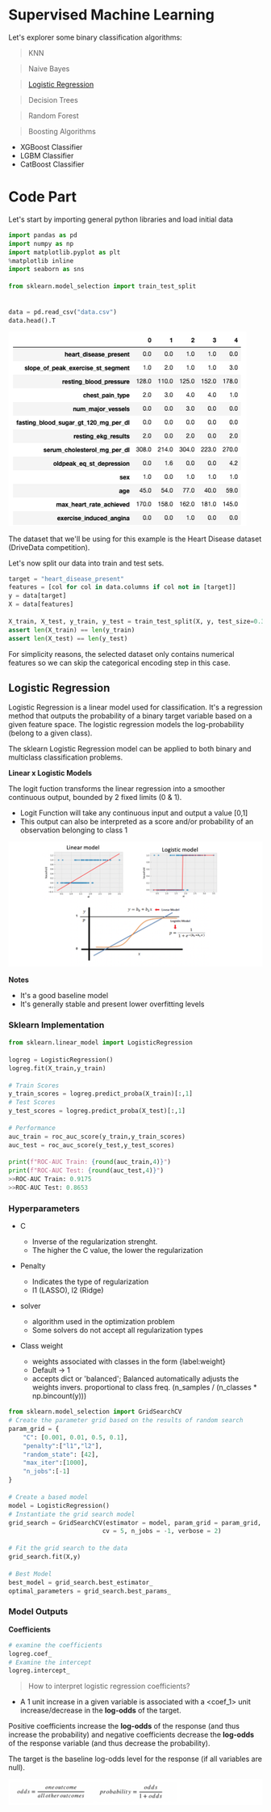 # Supervised Machine Learning

Let's explorer some binary classification algorithms:

> KNN

> Naive Bayes

> [Logistic Regression](#logistic-regression)

> Decision Trees

> Random Forest

> Boosting Algorithms
- XGBoost Classifier 
- LGBM Classifier
- CatBoost Classifier 

# Code Part

Let's start by importing general python libraries and load initial data
````python
import pandas as pd
import numpy as np
import matplotlib.pyplot as plt
%matplotlib inline
import seaborn as sns

from sklearn.model_selection import train_test_split


data = pd.read_csv("data.csv")
data.head().T
````
![](/assets/ml/supervised/algos/1.png)

The dataset that we'll be using for this example is the Heart Disease dataset (DriveData competition).

Let's now split our data into train and test sets.

````python
target = "heart_disease_present"
features = [col for col in data.columns if col not in [target]]
y = data[target]
X = data[features]

X_train, X_test, y_train, y_test = train_test_split(X, y, test_size=0.33, random_state=42)
assert len(X_train) == len(y_train)
assert len(X_test) == len(y_test)
````

For simplicity reasons, the selected dataset only contains numerical features so we can skip the categorical encoding
step in this case. 

## Logistic Regression

Logistic Regression is a linear model used for classification. It's a regression method that outputs the probability 
of a binary target variable based on a given feature space. The logistic regression models the log-probability (belong to 
a given class).

The sklearn Logistic Regression model can be applied to both binary and multiclass classification problems. 

**Linear x Logistic Models**

The logit fuction transforms the linear regression into a smoother continuous output, bounded by 2 fixed limits (0 & 1).
- Logit Function will take any continuous input and output a value [0,1]
- This output can also be interpreted as a score and/or probability of an observation belonging to class 1

![](/assets/ml/supervised/algos/2.png)

**Notes**
- It's a good baseline model
- It's generally stable and present lower overfitting levels 

### Sklearn Implementation 

```python
from sklearn.linear_model import LogisticRegression

logreg = LogisticRegression()
logreg.fit(X_train,y_train)

# Train Scores
y_train_scores = logreg.predict_proba(X_train)[:,1]
# Test Scores
y_test_scores = logreg.predict_proba(X_test)[:,1]

# Performance 
auc_train = roc_auc_score(y_train,y_train_scores)
auc_test = roc_auc_score(y_test,y_test_scores)

print(f"ROC-AUC Train: {round(auc_train,4)}")
print(f"ROC-AUC Test: {round(auc_test,4)}")
>>ROC-AUC Train: 0.9175
>>ROC-AUC Test: 0.8653
```

### Hyperparameters

* C
    * Inverse of the regularization strenght. 
    * The higher the C value, the lower the regularization

* Penalty
    * Indicates the type of regularization
    * l1 (LASSO), l2 (Ridge)

* solver
    * algorithm used in the optimization problem
    * Some solvers do not accept all regularization types

* Class weight
    * weights associated with classes in the form {label:weight}
    * Default -> 1
    * accepts dict or 'balanced'; Balanced automatically adjusts the weights invers. proportional to class freq. (n_samples / (n_classes * np.bincount(y)))

````python
from sklearn.model_selection import GridSearchCV
# Create the parameter grid based on the results of random search 
param_grid = {
    "C": [0.001, 0.01, 0.5, 0.1],
    "penalty":["l1","l2"],
    "random_state": [42],
    "max_iter":[1000],
    "n_jobs":[-1]
}

# Create a based model
model = LogisticRegression()
# Instantiate the grid search model
grid_search = GridSearchCV(estimator = model, param_grid = param_grid, 
                          cv = 5, n_jobs = -1, verbose = 2)

# Fit the grid search to the data
grid_search.fit(X,y)

# Best Model
best_model = grid_search.best_estimator_
optimal_parameters = grid_search.best_params_

````

### Model Outputs

**Coefficients**

````python
# examine the coefficients
logreg.coef_
# Examine the intercept 
logreg.intercept_
````

> How to interpret logistic regression coefficients?
- A 1 unit increase in a given variable is associated with a <coef_1> unit increase/decrease in the __log-odds__ of the
target.

Positive coefficients increase the __log-odds__ of the response (and thus increase the probability) and negative 
coefficients decrease the __log-odds__ of the response variable (and thus decrease the probability).

The target is the baseline log-odds level for the response (if all variables are null).

![](/assets/ml/supervised/algos/4.png)


